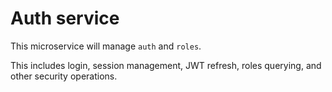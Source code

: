 # Auth service

This microservice will manage `auth` and `roles`.

This includes login, session management, JWT refresh, roles querying, and other security operations.
